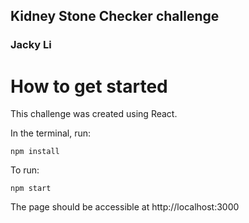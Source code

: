 ## Kidney Stone Checker challenge
### Jacky Li

# How to get started
This challenge was created using React.

In the terminal, run:

```
npm install
```

To run:

```
npm start
```

The page should be accessible at http://localhost:3000
